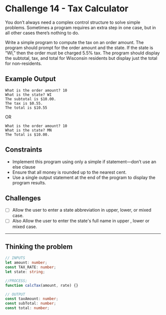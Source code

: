 # Challenge 14 - Tax Calculator

You don’t always need a complex control structure to solve simple problems. Sometimes a program requires an extra step in one case, but in all other cases there’s nothing to do.

Write a simple program to compute the tax on an order amount. The program should prompt for the order amount and the state. If the state is “WI,” then the order must be charged 5.5% tax. The program should display the subtotal, tax, and total for Wisconsin residents but display just the total for non-residents.

## Example Output

```console
What is the order amount? 10
What is the state? WI
The subtotal is $10.00.
The tax is $0.55.
The total is $10.55
```

OR

```console
What is the order amount? 10
What is the state? MN
The Total is $10.00.
```

## Constraints

- Implement this program using only a simple if statement—don’t use an else clause
- Ensure that all money is rounded up to the nearest cent.
- Use a single output statement at the end of the program to display the program results.

## Challenges

- [ ] Allow the user to enter a state abbreviation in upper, lower, or mixed case.
- [ ] Also Allow the user to enter the state's full name in upper , lower or mixed case.

---

## Thinking the problem

```typescript
// INPUTS
let amount: number;
const TAX_RATE: number;
let state: string;

//PROCESS;
function calcTax(amount, rate) {}

// OUTPUT
const taxAmount: number;
const subTotal: number;
const total: number;
```
